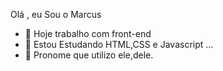 

Olá , eu Sou o Marcus 

- 🔭 Hoje trabalho com front-end
- 🌱 Estou Estudando HTML,CSS e Javascript ...
- 👯 Pronome que utilizo ele,dele.
